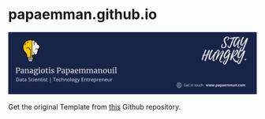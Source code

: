 # papaemman.github.io

![Papaemman header](https://github.com/papaemman/old_papaemman.github.io/blob/main/img/header_image.png?raw=true)

Get the original Template from [this](https://github.com/Aftaab99/Coming-Soon-Template) Github repository. 
